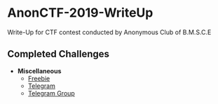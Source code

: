 # AnonCTF-2019-WriteUp
Write-Up for CTF contest conducted by Anonymous Club of B.M.S.C.E 

## Completed Challenges

* **Miscellaneous**
    - [Freebie](Miscellaneous/Freebie)
    - [Telegram](Miscellaneous/Telegram)
    - [Telegram Group](Miscellaneous/Telegram_Group)  
